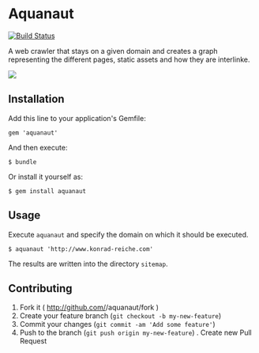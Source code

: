 # Aquanaut

[![Build Status](https://travis-ci.org/platzhirsch/aquanaut.png)](http://travis-ci.org/platzhirsch/aquanaut)

A web crawler that stays on a given domain and creates a graph representing the different pages, static assets and how they are interlinke.

<img src="http://konrad-reiche.com/images/aquanaut.png">

## Installation

Add this line to your application's Gemfile:

    gem 'aquanaut'

And then execute:

    $ bundle

Or install it yourself as:

    $ gem install aquanaut

## Usage

Execute `aquanaut` and specify the domain on which it should be executed.

    $ aquanaut 'http://www.konrad-reiche.com'

The results are written into the directory `sitemap`.

## Contributing

1. Fork it ( http://github.com/<my-github-username>/aquanaut/fork )
2. Create your feature branch (`git checkout -b my-new-feature`)
3. Commit your changes (`git commit -am 'Add some feature'`)
4. Push to the branch (`git push origin my-new-feature`)
. Create new Pull Request
